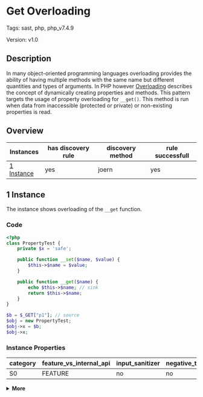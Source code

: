 [//]: # (This file is automatically generated. If you wish to make any changes, please use the JSON files and regenerate this file using the tpframework.)

# Get Overloading

Tags: sast, php, php_v7.4.9

Version: v1.0

## Description

In many object-oriented programming languages overloading provides the ability of having multiple methods with the same name but different quantities and types of arguments. In PHP however [Overloading](https://www.php.net/manual/en/language.oop5.overloading.php) describes the concept of dynamically creating properties and methods. This pattern targets the usage of property overloading for `__get()`. This method is run when data from inaccessible (protected or private) or non-existing properties is read.

## Overview

| Instances                 | has discovery rule   | discovery method   | rule successfull   |
|---------------------------|----------------------|--------------------|--------------------|
| [1 Instance](#1-instance) | yes                  | joern              | yes                |

## 1 Instance

The instance shows overloading of the `__get` function.

### Code

```PHP
<?php
class PropertyTest {
    private $x = 'safe';

    public function __set($name, $value) {
        $this->$name = $value;
    }

    public function __get($name) {
        echo $this->$name; // sink
        return $this->$name;
    }
}

$b = $_GET["p1"]; // source
$obj = new PropertyTest;
$obj->x = $b;
$obj->x;
```

### Instance Properties

| category   | feature_vs_internal_api   | input_sanitizer   | negative_test_case   | source_and_sink   |
|------------|---------------------------|-------------------|----------------------|-------------------|
| S0         | FEATURE                   | no                | no                   | no                |

<details markdown="1">
<summary>
<b>More</b></summary>

<details markdown="1">
<summary>

### Compile
</summary>

```bash
$_main:
     ; (lines=11, args=0, vars=2, tmps=8)
     ; (before optimizer)
     ; /.../PHP/33_get_overloading/1_instance_33_get_overloading/1_instance_33_get_overloading.php:1-18
     ; return  [] RANGE[0..0]
0000 T2 = FETCH_R (global) string("_GET")
0001 T3 = FETCH_DIM_R T2 string("p1")
0002 ASSIGN CV0($b) T3
0003 V5 = NEW 0 string("PropertyTest")
0004 DO_FCALL
0005 ASSIGN CV1($obj) V5
0006 ASSIGN_OBJ CV1($obj) string("x")
0007 OP_DATA CV0($b)
0008 T9 = FETCH_OBJ_R CV1($obj) string("x")
0009 FREE T9
0010 RETURN int(1)
LIVE RANGES:
     5: 0004 - 0005 (new)

PropertyTest::__set:
     ; (lines=5, args=2, vars=2, tmps=1)
     ; (before optimizer)
     ; /.../PHP/33_get_overloading/1_instance_33_get_overloading/1_instance_33_get_overloading.php:5-7
     ; return  [] RANGE[0..0]
0000 CV0($name) = RECV 1
0001 CV1($value) = RECV 2
0002 ASSIGN_OBJ THIS CV0($name)
0003 OP_DATA CV1($value)
0004 RETURN null

PropertyTest::__get:
     ; (lines=6, args=1, vars=1, tmps=2)
     ; (before optimizer)
     ; /.../PHP/33_get_overloading/1_instance_33_get_overloading/1_instance_33_get_overloading.php:9-12
     ; return  [] RANGE[0..0]
0000 CV0($name) = RECV 1
0001 T1 = FETCH_OBJ_R THIS CV0($name)
0002 ECHO T1
0003 T2 = FETCH_OBJ_R THIS CV0($name)
0004 RETURN T2
0005 RETURN null
```

</details>

<details markdown="1">
<summary>

### Discovery
</summary>

The discovery rule first gets all class names, where the method `__get` is defined.
Afterwards it collects all `NEW` calles and filters them to see which of the instanciated objects has the method `__get` defined.
The rule would be perfect, if we could additionally check, if one of the created objects invokes the `__get` method within its lifetime.

```scala
def methodClasses = cpg.method.name("__get").astParentFullName.l
val x33 = (name, "33_get_overloading_iall", cpg.call("NEW").argument.filter{x => methodClasses.contains(x.code.toLowerCase)}.location.toJson);
```

| discovery method   | expected accuracy   |
|--------------------|---------------------|
| joern              | FP                  |

</details>

<details markdown="1"open>
<summary>

### Measurement
</summary>

| Tool        | Comm_1   | Comm_2   | phpSAFE   | Progpilot   | RIPS   | WAP   | Ground Truth   |
|-------------|----------|----------|-----------|-------------|--------|-------|----------------|
| 08 Jun 2021 | no       | no       | no        | no          | no     | no    | yes            |
| 17 May 2023 | no       | no       |           |             |        |       | yes            |

</details>

</details>

